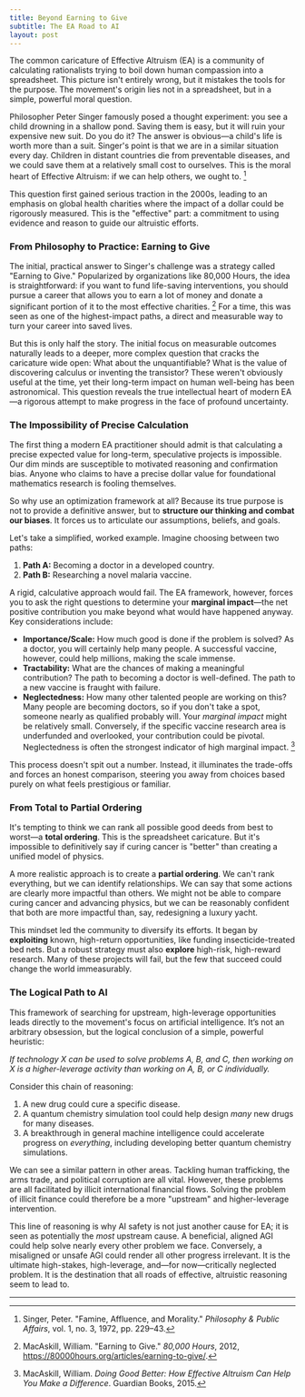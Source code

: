 ```yaml
---
title: Beyond Earning to Give
subtitle: The EA Road to AI
layout: post
---
```


The common caricature of Effective Altruism (EA) is a community of calculating rationalists trying to boil down human compassion into a spreadsheet. This picture isn't entirely wrong, but it mistakes the tools for the purpose. The movement's origin lies not in a spreadsheet, but in a simple, powerful moral question.

Philosopher Peter Singer famously posed a thought experiment: you see a child drowning in a shallow pond. Saving them is easy, but it will ruin your expensive new suit. Do you do it? The answer is obvious—a child's life is worth more than a suit. Singer's point is that we are in a similar situation every day. Children in distant countries die from preventable diseases, and we could save them at a relatively small cost to ourselves. This is the moral heart of Effective Altruism: if we can help others, we ought to. [^1]

This question first gained serious traction in the 2000s, leading to an emphasis on global health charities where the impact of a dollar could be rigorously measured. This is the "effective" part: a commitment to using evidence and reason to guide our altruistic efforts.

### From Philosophy to Practice: Earning to Give

The initial, practical answer to Singer's challenge was a strategy called "Earning to Give." Popularized by organizations like 80,000 Hours, the idea is straightforward: if you want to fund life-saving interventions, you should pursue a career that allows you to earn a lot of money and donate a significant portion of it to the most effective charities. [^2] For a time, this was seen as one of the highest-impact paths, a direct and measurable way to turn your career into saved lives.

But this is only half the story. The initial focus on measurable outcomes naturally leads to a deeper, more complex question that cracks the caricature wide open: What about the unquantifiable? What is the value of discovering calculus or inventing the transistor? These weren't obviously useful at the time, yet their long-term impact on human well-being has been astronomical. This question reveals the true intellectual heart of modern EA—a rigorous attempt to make progress in the face of profound uncertainty.

### The Impossibility of Precise Calculation

The first thing a modern EA practitioner should admit is that calculating a precise expected value for long-term, speculative projects is impossible. Our dim minds are susceptible to motivated reasoning and confirmation bias. Anyone who claims to have a precise dollar value for foundational mathematics research is fooling themselves.

So why use an optimization framework at all? Because its true purpose is not to provide a definitive answer, but to **structure our thinking and combat our biases**. It forces us to articulate our assumptions, beliefs, and goals.

Let's take a simplified, worked example. Imagine choosing between two paths:
1.  **Path A:** Becoming a doctor in a developed country.
2.  **Path B:** Researching a novel malaria vaccine.

A rigid, calculative approach would fail. The EA framework, however, forces you to ask the right questions to determine your **marginal impact**—the net positive contribution you make beyond what would have happened anyway. Key considerations include:

*   **Importance/Scale:** How much good is done if the problem is solved? As a doctor, you will certainly help many people. A successful vaccine, however, could help millions, making the scale immense.
*   **Tractability:** What are the chances of making a meaningful contribution? The path to becoming a doctor is well-defined. The path to a new vaccine is fraught with failure.
*   **Neglectedness:** How many other talented people are working on this? Many people are becoming doctors, so if you don't take a spot, someone nearly as qualified probably will. Your *marginal impact* might be relatively small. Conversely, if the specific vaccine research area is underfunded and overlooked, your contribution could be pivotal. Neglectedness is often the strongest indicator of high marginal impact. [^3]

This process doesn't spit out a number. Instead, it illuminates the trade-offs and forces an honest comparison, steering you away from choices based purely on what feels prestigious or familiar.

### From Total to Partial Ordering

It's tempting to think we can rank all possible good deeds from best to worst—a **total ordering**. This is the spreadsheet caricature. But it's impossible to definitively say if curing cancer is "better" than creating a unified model of physics.

A more realistic approach is to create a **partial ordering**. We can't rank everything, but we can identify relationships. We can say that some actions are clearly more impactful than others. We might not be able to compare curing cancer and advancing physics, but we can be reasonably confident that both are more impactful than, say, redesigning a luxury yacht.

This mindset led the community to diversify its efforts. It began by **exploiting** known, high-return opportunities, like funding insecticide-treated bed nets. But a robust strategy must also **explore** high-risk, high-reward research. Many of these projects will fail, but the few that succeed could change the world immeasurably.

### The Logical Path to AI

This framework of searching for upstream, high-leverage opportunities leads directly to the movement's focus on artificial intelligence. It’s not an arbitrary obsession, but the logical conclusion of a simple, powerful heuristic:

*If technology X can be used to solve problems A, B, and C, then working on X is a higher-leverage activity than working on A, B, or C individually.*

Consider this chain of reasoning:
1.  A new drug could cure a specific disease.
2.  A quantum chemistry simulation tool could help design *many* new drugs for many diseases.
3.  A breakthrough in general machine intelligence could accelerate progress on *everything*, including developing better quantum chemistry simulations.

We can see a similar pattern in other areas. Tackling human trafficking, the arms trade, and political corruption are all vital. However, these problems are all facilitated by illicit international financial flows. Solving the problem of illicit finance could therefore be a more "upstream" and higher-leverage intervention.

This line of reasoning is why AI safety is not just another cause for EA; it is seen as potentially the *most* upstream cause. A beneficial, aligned AGI could help solve nearly every other problem we face. Conversely, a misaligned or unsafe AGI could render all other progress irrelevant. It is the ultimate high-stakes, high-leverage, and—for now—critically neglected problem. It is the destination that all roads of effective, altruistic reasoning seem to lead to.

---
[^1]: Singer, Peter. "Famine, Affluence, and Morality." *Philosophy & Public Affairs*, vol. 1, no. 3, 1972, pp. 229–43.
[^2]: MacAskill, William. "Earning to Give." *80,000 Hours*, 2012, https://80000hours.org/articles/earning-to-give/.
[^3]: MacAskill, William. *Doing Good Better: How Effective Altruism Can Help You Make a Difference*. Guardian Books, 2015.